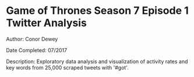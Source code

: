# Game of Thrones Season 7 Episode 1 Twitter Analysis

Author: Conor Dewey

Date Completed: 07/2017

Description: Exploratory data analysis and visualization of activity rates and key words from 25,000 scraped tweets with '#got'.

